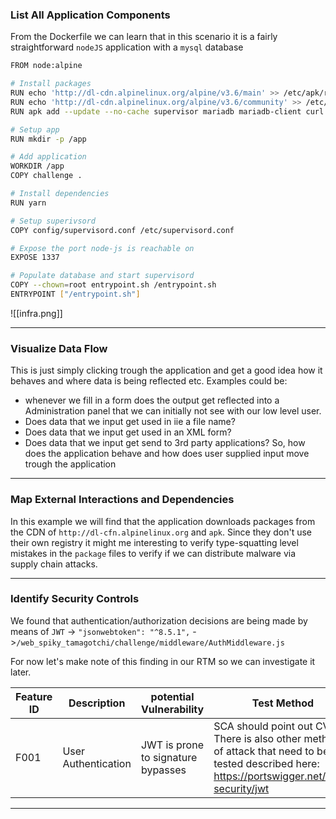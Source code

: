 ### **List All Application Components**

From the Dockerfile we can learn that in this scenario it is a fairly straightforward `nodeJS` application with a `mysql` database
```bash
FROM node:alpine

# Install packages
RUN echo 'http://dl-cdn.alpinelinux.org/alpine/v3.6/main' >> /etc/apk/repositories
RUN echo 'http://dl-cdn.alpinelinux.org/alpine/v3.6/community' >> /etc/apk/repositories
RUN apk add --update --no-cache supervisor mariadb mariadb-client curl

# Setup app
RUN mkdir -p /app

# Add application
WORKDIR /app
COPY challenge .

# Install dependencies
RUN yarn

# Setup superivsord
COPY config/supervisord.conf /etc/supervisord.conf

# Expose the port node-js is reachable on
EXPOSE 1337

# Populate database and start supervisord
COPY --chown=root entrypoint.sh /entrypoint.sh
ENTRYPOINT ["/entrypoint.sh"]
```

![[infra.png]]

---
### **Visualize Data Flow**

This is just simply clicking trough the application and get a good idea how it behaves and where data is being reflected etc. Examples could be:
- whenever we fill in a form does the output get reflected into a Administration panel that we can initially not see with our low level user. 
- Does data that we input get used in iie a file name?
- Does data that we input get used in an XML form?
- Does data that we input get send to 3rd party applications?
So, how does the application behave and how does user supplied input move trough the application
--- 
### **Map External Interactions and Dependencies**

In this example we will find that the application downloads packages from the CDN of `http://dl-cfn.alpinelinux.org` and `apk`. Since they don't use their own registry it might me interesting to verify type-squatting level mistakes in the `package` files to verify if we can distribute malware via supply chain attacks.

---
### **Identify Security Controls**

We  found that authentication/authorization decisions are being made by means of `JWT`
-> `"jsonwebtoken": "^8.5.1",`
->`/web_spiky_tamagotchi/challenge/middleware/AuthMiddleware.js`

For now let's make note of this finding in our RTM so we can investigate it later.

| Feature ID | Description         | potential Vulnerability            | Test Method                                                                                                                                        |
| ---------- | ------------------- | ---------------------------------- | -------------------------------------------------------------------------------------------------------------------------------------------------- |
| F001       | User Authentication | JWT is prone to signature bypasses | SCA should point out CVE. There is also other methods of attack that need to be tested described here:<br>https://portswigger.net/web-security/jwt |


---


